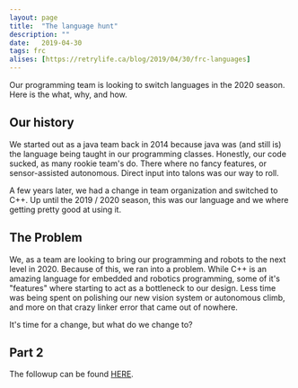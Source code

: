 ```yaml
---
layout: page
title:  "The language hunt"
description: ""
date:   2019-04-30
tags: frc
alises: [https://retrylife.ca/blog/2019/04/30/frc-languages]
---
```


Our programming team is looking to switch languages in the 2020 season. Here is the what, why, and how.

## Our history
We started out as a java team back in 2014 because java was (and still is) the language being taught in our programming classes. Honestly, our code sucked, as many rookie team's do. There where no fancy features, or sensor-assisted autonomous. Direct input into talons was our way to roll. 

A few years later, we had a change in team organization and switched to C++. Up until the 2019 / 2020 season, this was our language and we where getting pretty good at using it.

## The Problem
We, as a team are looking to bring our programming and robots to the next level in 2020. Because of this, we ran into a problem. While C++ is an amazing language for embedded and robotics programming, some of it's "features" where starting to act as a bottleneck to our design. Less time was being spent on polishing our new vision system or autonomous climb, and more on that crazy linker error that came out of nowhere.

It's time for a change, but what do we change to?

## Part 2
The followup can be found [HERE](/frc/2019/06/24/LanguageHunt2.html).

